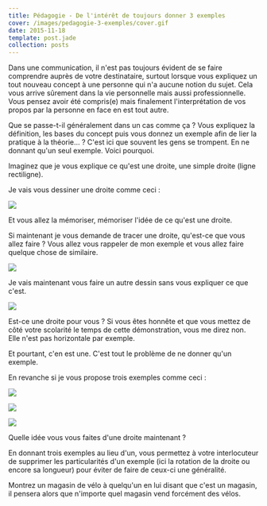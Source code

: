 ```yaml
---
title: Pédagogie - De l'intérêt de toujours donner 3 exemples
cover: /images/pedagogie-3-exemples/cover.gif
date: 2015-11-18
template: post.jade
collection: posts
---
```


<style>
  .kud-Post-content img {
    width: 50%;
    display: block;
    margin: auto;
  }
</style>

Dans une communication, il n'est pas toujours évident de se faire comprendre auprès de votre destinataire, surtout lorsque vous expliquez un tout nouveau concept à une personne qui n'a aucune notion du sujet. Cela vous arrive sûrement dans la vie personnelle mais aussi professionnelle. Vous pensez avoir été compris(e) mais finalement l'interprétation de vos propos par la personne en face en est tout autre.

Que se passe-t-il généralement dans un cas comme ça ? Vous expliquez la définition, les bases du concept puis vous donnez un exemple afin de lier la pratique à la théorie… ? C'est ici que souvent les gens se trompent. En ne donnant qu'un seul exemple. Voici pourquoi.

Imaginez que je vous explique ce qu'est une droite, une simple droite (ligne rectiligne).

Je vais vous dessiner une droite comme ceci :

![](/images/pedagogie-3-exemples/1.png)

Et vous allez la mémoriser, mémoriser l'idée de ce qu'est une droite.

Si maintenant je vous demande de tracer une droite, qu'est-ce que vous allez faire ? Vous allez vous rappeler de mon exemple et vous allez faire quelque chose de similaire.

![](/images/pedagogie-3-exemples/2.png)

Je vais maintenant vous faire un autre dessin sans vous expliquer ce que c'est.

![](/images/pedagogie-3-exemples/3.png)

Est-ce une droite pour vous ? Si vous êtes honnête et que vous mettez de côté votre scolarité le temps de cette démonstration, vous me direz non. Elle n'est pas horizontale par exemple.

Et pourtant, c'en est une. C'est tout le problème de ne donner qu'un exemple.

En revanche si je vous propose trois exemples comme ceci :

![](/images/pedagogie-3-exemples/1.png)

![](/images/pedagogie-3-exemples/3.png)

![](/images/pedagogie-3-exemples/4.png)

Quelle idée vous vous faites d'une droite maintenant ?

En donnant trois exemples au lieu d'un, vous permettez à votre interlocuteur de supprimer les particularités d'un exemple (ici la rotation de la droite ou encore sa longueur) pour éviter de faire de ceux-ci une généralité.

Montrez un magasin de vélo à quelqu'un en lui disant que c'est un magasin, il pensera alors que n'importe quel magasin vend forcément des vélos.
